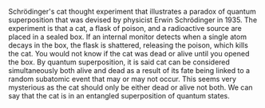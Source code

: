 Schrödinger's cat thought experiment that illustrates a paradox of quantum superposition that was devised by physicist Erwin Schrödinger in 1935. The experiment is that a cat, a flask of poison, and a radioactive source are placed in a sealed box. If an internal monitor detects when a single atom decays in the box, the flask is shattered, releasing the poison, which kills the cat. You would not know if the cat was dead or alive until you opened the box. By quantum superposition, it is said cat can be considered simultaneously both alive and dead as a result of its fate being linked to a random subatomic event that may or may not occur. This seems very mysterious as the cat should only be either dead or alive not both. We can say that the cat is in an entangled superposition of quantum states. 



